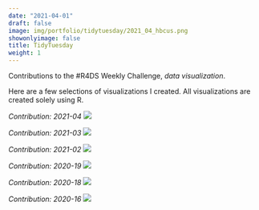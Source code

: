 ```yaml
---
date: "2021-04-01"
draft: false
image: img/portfolio/tidytuesday/2021_04_hbcus.png
showonlyimage: false
title: TidyTuesday
weight: 1
---
```


Contributions to the #R4DS Weekly Challenge, *data visualization*. 
<!--more-->

Here are a few selections of visualizations I created. All visualizations are created solely using R.

*Contribution: 2021-04*
![](/img/portfolio/tidytuesday/2021_04_hbcus.png)

*Contribution: 2021-03*
![](/img/portfolio/tidytuesday/2021_03_plastic_pollution.png)

*Contribution: 2021-02*
![](/img/portfolio/tidytuesday/2021_02_tate.png)

*Contribution: 2020-19*
![](/img/portfolio/tidytuesday/2020-19_toronto_shelters.png)

*Contribution: 2020-18*
![](/img/portfolio/tidytuesday/2020-18_trails.png)

*Contribution: 2020-16*
![](/img/portfolio/tidytuesday/2020-16_avatar.png)


